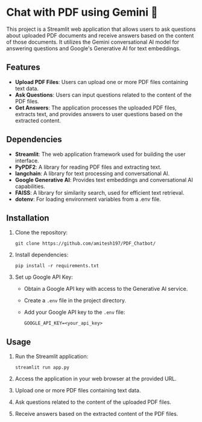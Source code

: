 # Chat with PDF using Gemini 💁

This project is a Streamlit web application that allows users to ask questions about uploaded PDF documents and receive answers based on the content of those documents. It utilizes the Gemini conversational AI model for answering questions and Google's Generative AI for text embeddings.

## Features

- **Upload PDF Files**: Users can upload one or more PDF files containing text data.
- **Ask Questions**: Users can input questions related to the content of the PDF files.
- **Get Answers**: The application processes the uploaded PDF files, extracts text, and provides answers to user questions based on the extracted content.

## Dependencies

- **Streamlit**: The web application framework used for building the user interface.
- **PyPDF2**: A library for reading PDF files and extracting text.
- **langchain**: A library for text processing and conversational AI.
- **Google Generative AI**: Provides text embeddings and conversational AI capabilities.
- **FAISS**: A library for similarity search, used for efficient text retrieval.
- **dotenv**: For loading environment variables from a .env file.

## Installation

1. Clone the repository:

   ```
   git clone https://github.com/amitesh197/PDF_Chatbot/
   ```

2. Install dependencies:

   ```
   pip install -r requirements.txt
   ```

3. Set up Google API Key:

   - Obtain a Google API key with access to the Generative AI service.
   - Create a `.env` file in the project directory.
   - Add your Google API key to the `.env` file:

     ```
     GOOGLE_API_KEY=<your_api_key>
     ```

## Usage

1. Run the Streamlit application:

   ```
   streamlit run app.py
   ```

2. Access the application in your web browser at the provided URL.

3. Upload one or more PDF files containing text data.

4. Ask questions related to the content of the uploaded PDF files.

5. Receive answers based on the extracted content of the PDF files.

